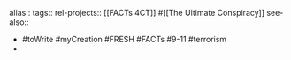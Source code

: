 alias::
tags::
rel-projects:: [[FACTs 4CT]] #[[The Ultimate Conspiracy]]
see-also::
- #toWrite #myCreation #FRESH #FACTs #9-11 #terrorism
-
